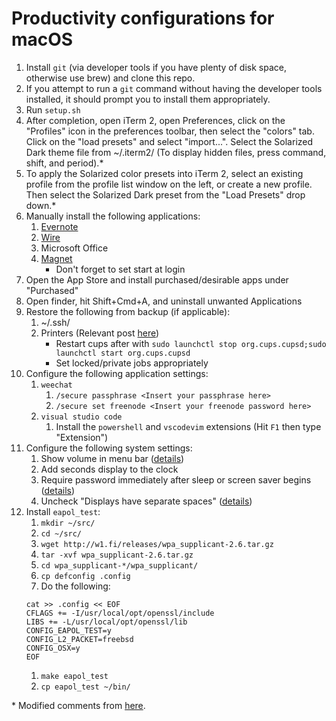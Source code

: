 # Productivity configurations for macOS
1.  Install `git` (via developer tools if you have plenty of disk space, otherwise use brew) and clone this repo.
  1.  If you attempt to run a `git` command without having the developer tools installed, it should prompt you to install them appropriately.
1.  Run `setup.sh`
  1.  After completion, open iTerm 2, open Preferences, click on the "Profiles" icon in the preferences toolbar, then select the "colors" tab. Click on the "load presets" and select "import...". Select the Solarized Dark theme file from ~/.iterm2/ (To display hidden files, press command, shift, and period).\*
  1.  To apply the Solarized color presets into iTerm 2, select an existing profile from the profile list window on the left, or create a new profile. Then select the Solarized Dark preset from the "Load Presets" drop down.\*
1.  Manually install the following applications:
    1.  [Evernote](https://itunes.apple.com/us/app/evernote-stay-organized/id406056744)
    1.  [Wire](https://itunes.apple.com/us/app/wire-private-messenger/id931134707)
    1.  Microsoft Office
    1.  [Magnet](https://itunes.apple.com/us/app/magnet/id441258766?mt=12)
        - Don't forget to set start at login
1.  Open the App Store and install purchased/desirable apps under "Purchased"
1.  Open finder, hit Shift+Cmd+A, and uninstall unwanted Applications
1.  Restore the following from backup (if applicable):
    1.  ~/.ssh/
    1.  Printers (Relevant post [here](https://discussions.apple.com/thread/2775350?tstart=0))
        - Restart cups after with `sudo launchctl stop org.cups.cupsd;sudo launchctl start org.cups.cupsd`
        - Set locked/private jobs appropriately
1.  Configure the following application settings:
    1.  `weechat`
        1.  `/secure passphrase <Insert your passphrase here>`
        1.  `/secure set freenode <Insert your freenode password here>`
    1.  `visual studio code`
        1.  Install the `powershell` and `vscodevim` extensions (Hit `F1` then type "Extension")
1.  Configure the following system settings:
    1.  Show volume in menu bar ([details](http://apple.stackexchange.com/a/151589))
    1.  Add seconds display to the clock
    1.  Require password immediately after sleep or screen saver begins ([details](https://support.apple.com/kb/PH18669?locale=en_US))
    1.  Uncheck "Displays have separate spaces" ([details](http://www.imore.com/how-span-window-between-two-displays-mavericks))
1.  Install `eapol_test`:
    1. `mkdir ~/src/`
    1. `cd ~/src/`
    1. `wget http://w1.fi/releases/wpa_supplicant-2.6.tar.gz`
    1. `tar -xvf wpa_supplicant-2.6.tar.gz`
    1. `cd wpa_supplicant-*/wpa_supplicant/`
    1. `cp defconfig .config`
    1. Do the following:
    ```
    cat >> .config << EOF
    CFLAGS += -I/usr/local/opt/openssl/include
    LIBS += -L/usr/local/opt/openssl/lib
    CONFIG_EAPOL_TEST=y
    CONFIG_L2_PACKET=freebsd
    CONFIG_OSX=y
    EOF
    ```
    1. `make eapol_test`
    1. `cp eapol_test ~/bin/`

\* Modified comments from [here](https://github.com/altercation/solarized/tree/master/iterm2-colors-solarized).

